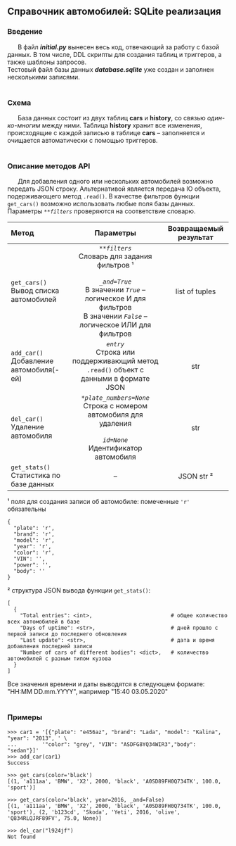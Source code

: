 ## Справочник автомобилей: SQLite реализация

### Введение
&nbsp;&nbsp;&nbsp;&nbsp;&nbsp;&nbsp;В файл ***initial.py*** вынесен весь код, отвечающий за работу с базой данных. В том числе, DDL скрипты для создания таблиц и триггеров, а также шаблоны запросов.<br/>Тестовый файл базы данных ***database.sqlite*** уже создан и заполнен несколькими записями.<br/><br/>  

### Схема
&nbsp;&nbsp;&nbsp;&nbsp;&nbsp;&nbsp;База данных состоит из двух таблиц **cars** и **history**, со связью *один-ко-многим* между ними. Таблица **history** хранит все изменения, происходящие с каждой записью в таблице **cars** – заполняется и очищается автоматически с помощью триггеров.<br/><br/>

### Описание методов API
&nbsp;&nbsp;&nbsp;&nbsp;&nbsp;&nbsp;Для добавления одного или нескольких автомобилей возможно передать JSON строку. Альтернативой является передача IO объекта, подерживающего метод `.read()`. В качестве фильтров функции `get_cars()` возможно использовать любые поля базы данных. Параметры *`**filters`* проверяются на соответствие словарю.

| Метод | Параметры | Возвращаемый результат |
| :--- | :---: | :---: |
| `get_cars()` <br/> Вывод списка автомобилей | *`**filters`*<br/>Словарь для задания фильтров &#x00B9;<br/><br/>*`_and=True`*<br/>В значении *`True`* – логическое И для фильтров<br/>В значении *`False`* – логическое ИЛИ для фильтров | list of tuples <br/> |
| `add_car()` <br/> Добавление автомобиля(-ей) | *`entry`*<br/>Строка или поддерживающий метод `.read()` объект с данными в формате JSON<br/> | str <br/> |
| `del_car()` <br/> Удаление автомобиля | *`*plate_numbers=None`*<br/>Строка с номером автомобиля для удаления<br/><br/>*`id=None`*<br/>Идентификатор автомобиля | str |
| `get_stats()` <br/> Статистика по базе данных |   –   | JSON str &#x00B2; |

&#x00B9; поля для создания записи об автомобиле: помеченные `'r'` обязательны
```
{
  "plate": 'r',
  "brand": 'r',
  "model": 'r',
  "year": 'r',
  "color": 'r',
  "VIN": '',
  "power": '',
  "body": ''
}
```
&#x00B2; структура JSON вывода функции `get_stats()`:
```
[
  {
    "Total entries": <int>,                         # общее количество всех автомобилей в базе
    "Days of uptime": <str>,                        # дней прошло с первой записи до последнего обновления
    "Last update": <str>,                           # дата и время добавления последней записи
    "Number of cars of different bodies": <dict>,   # количество автомобилей с разным типом кузова
  }
]
```
Все значения времени и даты выводятся в следующем формате: "HH:MM DD.mm.YYYY", например "15:40 03.05.2020"
<br/><br/>

### Примеры
```python-console
>>> car1 = '[{"plate": "e456az", "brand": "Lada", "model": "Kalina", "year": "2013", ' \
...        '"color": "grey", "VIN": "ASDFG8YQ34WIR3","body": "sedan"}]'
>>> add_car(car1)
Success

>>> get_cars(color='black')
[(1, 'a111aa', 'BMW', 'X2', 2000, 'black', 'A0SD89FH0Q734TK', 100.0, 'sport')]

>>> get_cars(color='black', year=2016, _and=False)
[(1, 'a111aa', 'BMW', 'X2', 2000, 'black', 'A0SD89FH0Q734TK', 100.0, 'sport'), (2, 'b123cd', 'Skoda', 'Yeti', 2016, 'olive', 'Q834RLQJRF89FV', 75.0, None)]

>>> del_car("l924jf")
Not found
```
